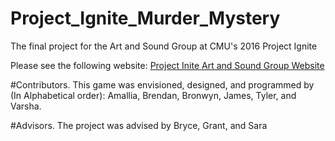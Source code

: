 # Project_Ignite_Murder_Mystery
The final project for the Art and Sound Group at CMU's 2016 Project Ignite

Please see the following website: [Project Inite Art and Sound Group Website](http://bryce-summers.github.io/old_dinosaurs/Project_Pages/ProjectIgnite.html)

#Contributors.
This game was envisioned, designed, and programmed by (In Alphabetical order):
Amallia, Brendan, Bronwyn, James, Tyler, and Varsha.

#Advisors.
The project was advised by Bryce, Grant, and Sara
